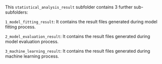 This `statistical_analysis_result` subfolder contains 3 further sub-subfolders:

`1_model_fitting_result`: It contains the result files generated during model fitting process.

`2_model_evaluation_result`: It contains the result files generated during model evaluation process.

`3_machine_learning_result`: It contains the result files generated during machine learning process.